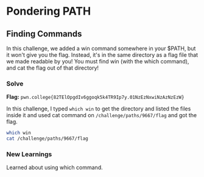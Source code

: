 # Pondering PATH

## Finding Commands
In this challenge, we added a win command somewhere in your $PATH, but it won't give you the flag. Instead, it's in the same directory as a flag file that we made readable by you! You must find win (with the which command), and cat the flag out of that directory!

### Solve
**Flag:** `pwn.college{82TElOpgdIv6ggoqk5k4TR9Ip7y.01NzEzNxwiNzAzNzEzW}`

In this challenge, I typed ```which win``` to get the directory and listed the files inside it and used cat command on ```/challenge/paths/9667/flag``` and got the flag.

```bash
which win
cat /challenge/paths/9667/flag
```

### New Learnings
Learned about using which command.
